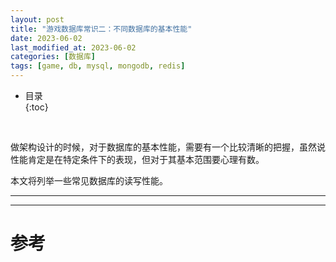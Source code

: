 ```yaml
---
layout: post
title: "游戏数据库常识二：不同数据库的基本性能"
date: 2023-06-02
last_modified_at: 2023-06-02
categories: [数据库]
tags: [game, db, mysql, mongodb, redis]
---
```


* 目录  
{:toc}
<br/>


做架构设计的时候，对于数据库的基本性能，需要有一个比较清晰的把握，虽然说性能肯定是在特定条件下的表现，但对于其基本范围要心理有数。  

本文将列举一些常见数据库的读写性能。  

---



---

# 参考